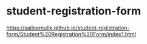 # student-registration-form
https://saileemulik.github.io/student-registration-form/Student%20Registration%20Form/index1.html
